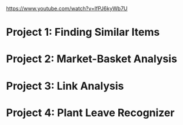 https://www.youtube.com/watch?v=IfPJ6kyWb7U
# **Project 1: Finding Similar Items**
# **Project 2: Market-Basket Analysis**
# **Project 3: Link Analysis**
# **Project 4: Plant Leave Recognizer**
